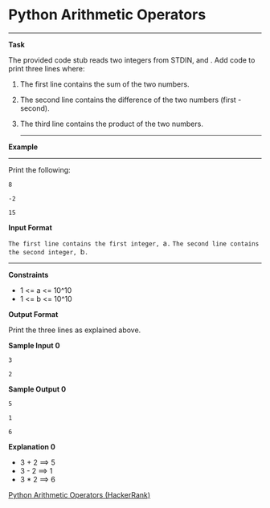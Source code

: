 # Python Arithmetic Operators

---

**Task**

The provided code stub reads two integers from STDIN,  and . Add code to print three lines where:

1. The first line contains the sum of the two numbers.
2. The second line contains the difference of the two numbers (first - second).
3. The third line contains the product of the two numbers.

   ---
   
**Example**

---
Print the following:

`8`  

`-2`  

`15`  


**Input Format**

`The first line contains the first integer, `a`.`
`The second line contains the second integer, `b`.`

---
**Constraints**
- 1 <= a <= 10^10
- 1 <= b <= 10^10


**Output Format**

Print the three lines as explained above.

**Sample Input 0**

`3`  

`2`

**Sample Output 0**


`5` 

`1`  

`6`

**Explanation 0**

- 3 + 2 ==> 5
- 3 - 2 ==> 1
- 3 * 2 ==> 6

 [Python Arithmetic Operators (HackerRank)](https://www.hackerrank.com/challenges/python-arithmetic-operators/problem?isFullScreen=true)
  



